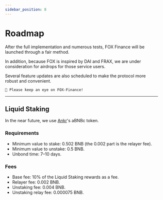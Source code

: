 ```yaml
---
sidebar_position: 8
---
```


# Roadmap

After the full implementation and numerous tests, FOX Finance will be launched through a fair method.

In addition, because FOX is inspired by DAI and FRAX, we are under consideration for airdrops for those service users.

Several feature updates are also scheduled to make the protocol more robust and convenient.

```
👀 Please keep an eye on FOX-Finance!
```

---

## Liquid Staking

In the near future, we use [Ankr](https://www.ankr.com/bnb-liquid-staking/)'s aBNBc token.

### Requirements

- Minimum value to stake: 0.502 BNB (the 0.002 part is the relayer fee).
- Minimum value to unstake: 0.5 BNB.
- Unbond time: 7–10 days.

### Fees

- Base fee: 10% of the Liquid Staking rewards as a fee.
- Relayer fee: 0.002 BNB.
- Unstaking fee: 0.004 BNB.
- Unstaking relay fee: 0.000075 BNB.
